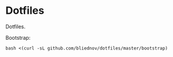 # Dotfiles
Dotfiles.

Bootstrap:
```
bash <(curl -sL github.com/bliednov/dotfiles/master/bootstrap)
```
